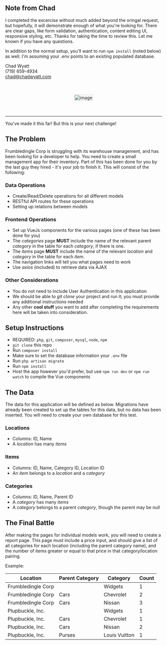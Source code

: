 ## Note from Chad
I completed the excercise without much added beyond the oringal request, but hopefully, it will demonstrate enough of what you're looking for. There are clear gaps, like form validation, authentication, content editing UI, responsive styling, etc. Thanks for taking the time to review this. Let me known if you have any questions.

In addition to the normal setup, you'll want to run `npm install` (noted below) as well. I'm assuming your .env points to an existing populated database.

Chad Wyatt  
(719) 659-4934  
[chad@chadwyatt.com](mailto:chad@chadwyatt.com)

<div style="text-align:center;margin:50px 0;">
<img src="https://user-images.githubusercontent.com/366094/114738253-cc284f80-9d15-11eb-94db-12d6c2e127d3.png" alt="image" style="
    max-width: 70%;
    border: 1px solid #ccc;
">
</div>

---

You've made it this far! But this is your next challenge!

## The Problem
Frumbledingle Corp is struggling with its warehouse management, and has been looking for a developer to help. You need to create a small management app for their inventory. Part of this has been done for you by the last guy they hired - it's your job to finish it. This will consist of the following:

### Data Operations
- Create/Read/Delete operations for all different models
- RESTful API routes for these operations
- Setting up relations between models

### Frontend Operations
- Set up VueJs components for the various pages (one of these has been done for you)
- The *categories* page **MUST** include the name of the relevant parent *category* in the table for each *category*, if there is one.
- The *items* page **MUST** include the name of the relevant *location* and *category* in the table for each *item*.
- The navigation links will tell you what pages need to work
- Use *axios* (included) to retrieve data via AJAX

### Other Considerations
- You do not need to include User Authentication in this application
- We should be able to *git clone* your project and run it; you must provide any additional instructions needed
- Any other **cool stuff** you want to add after completing the requirements here will be taken into consideration.

## Setup Instructions
- REQUIRED: `php`, `git`, `composer`, `mysql`, `node`, `npm`
- `git clone` this repo
- Run `composer install`
- Make sure to set the database information your `.env` file
- Run `php artisan migrate`
- Run `npm install`
- Host the app however you'd prefer, but use `npm run dev` or `npm run watch` to compile the Vue components

## The Data
The data for this application will be defined as below. Migrations have already been created to set up the tables for this data, but no data has been inserted. You will need to create your own database for this test.

### Locations
- Columns: ID, Name
- A *location* has many *items*

### Items
- Columns: ID, Name, Category ID, Location ID
- An *item* belongs to a *location* and a *category*

### Categories
- Columns: ID, Name, Parent ID
- A *category* has many *items*
- A *category* belongs to a parent *category*, though the parent may be null

## The Final Battle
After making the pages for individual models work, you will need to create a report page. This page must include a price input, and should give a list of all categories for each location (including the parent category name), and the number of items greater or equal to that price in that category/location pairing.

Example:

|Location|Parent Category|Category|Count|
|--|--|--|--|
|Frumbledingle Corp| |Widgets|1|
|Frumbledingle Corp|Cars|Chevrolet|2|
|Frumbledingle Corp|Cars|Nissan|3|
|Plupbuckle, Inc.| |Widgets|1|
|Plupbuckle, Inc.|Cars|Chevrolet|1|
|Plupbuckle, Inc.|Cars|Nissan|2|
|Plupbuckle, Inc.|Purses|Louis Vuitton|1|



